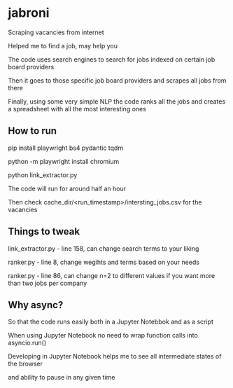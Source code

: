 # jabroni

Scraping vacancies from internet

Helped me to find a job, may help you

The code uses search engines to search for jobs indexed on certain job board providers

Then it goes to those specific job board providers and scrapes all jobs from there

Finally, using some very simple NLP the code ranks all the jobs and creates a spreadsheet with all the most interesting ones

## How to run

pip install playwright bs4 pydantic tqdm

python -m playwright install chromium

python link_extractor.py

The code will run for around half an hour

Then check cache_dir/<run_timestamp>/intersting_jobs.csv for the vacancies

## Things to tweak

link_extractor.py - line 158, can change search terms to your liking

ranker.py - line 8, change wegihts and terms based on your needs

ranker.py - line 86, can change n=2 to different values if you want more than two jobs per company

## Why async?

So that the code runs easily both in a Jupyter Notebbok and as a script

When using Jupyter Notebook no need to wrap function calls into asyncio.run()

Developing in Jupyter Notebook helps me to see all intermediate states of the browser

and ability to pause in any given time
